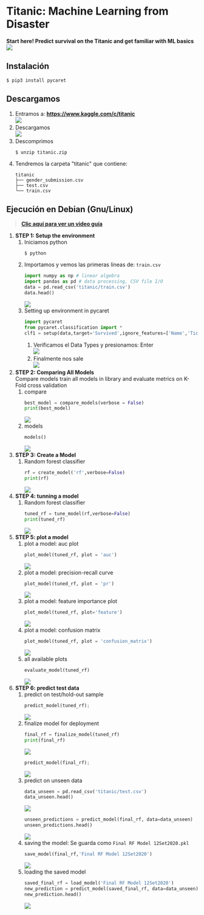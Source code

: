# Titanic: Machine Learning from Disaster
**Start here! Predict survival on the Titanic and get familiar with ML basics**    
![](.img/titanic.jpg)
## Instalación
```
$ pip3 install pycaret
```

## Descargamos
1. Entramos a: **https://www.kaggle.com/c/titanic**  
	![](.img/descarga1.png)  
2. Descargamos  
	![](.img/descarga2.png)  
3. Descomprimos  
	```
	$ unzip titanic.zip
	```
4. Tendremos la carpeta "titanic" que contiene:
	```
	titanic
	├── gender_submission.csv
	├── test.csv
	└── train.csv
	```
## Ejecución en Debian (Gnu/Linux)
> [**Clic aquí para ver un video guía**](https://www.youtube.com/watch?v=nqMM6rngNCA)

1. **STEP 1: Setup the environment**
	1. Iniciamos python
		```
		$ python
		```
	2. Importamos y vemos las primeras líneas de: `train.csv`
		```py
		import numpy as np # linear algebra
		import pandas as pd # data processing, CSV file I/O
		data = pd.read_csv('titanic/train.csv')
		data.head()
		```
		![](.img/primeraslineas.png)
	3. Setting up environment in pycaret
		```py
		import pycaret
		from pycaret.classification import *
		clf1 = setup(data,target='Survived',ignore_features=['Name','Ticket','PassengerId'])
		```
		1. Verificamos el Data Types y presionamos: Enter  
			![](.img/setup1.png)
		2. Finalmente nos sale  
			![](.img/setup2.png)
2. **STEP 2: Comparing All Models**  
Compare models train all models in library and evaluate metrics on K-Fold cross validation  
	1. compare
		```py
		best_model = compare_models(verbose = False)
		print(best_model)
		```
		![](.img/compareModel1.png)
	2. models
		```py
		models()
		```
		![](.img/models.png)
3. **STEP 3: Create a Model**
	1. Random forest classifier
		```py
		rf = create_model('rf',verbose=False)
		print(rf)
		```
		![](.img/createmodel-rf.png)
4. **STEP 4: tunning a model**
	1. Random forest classifier
		```py
		tuned_rf = tune_model(rf,verbose=False)
		print(tuned_rf)
		```
		![](.img/tuned_rf.png)
5. **STEP 5: plot a model**
	1. plot a model: auc plot
		```py
		plot_model(tuned_rf, plot = 'auc')
		```
		![](.img/plot_auc.png)
	2. plot a model: precision-recall curve
		```py
		plot_model(tuned_rf, plot = 'pr')
		```
		![](.img/plot_pr.png)
	3. plot a model: feature importance plot
		```py
		plot_model(tuned_rf, plot='feature')
		```
		![](.img/plot_feature.png)
	4. plot a model: confusion matrix
		```py
		plot_model(tuned_rf, plot = 'confusion_matrix')
		```
		![](.img/plot_confusion_matrix.png)
	5. all available plots
		```py
		evaluate_model(tuned_rf)
		```
		![](.img/evaluate_model.png)
6. **STEP 6: predict test data**  
	1. predict on test/hold-out sample
		```py
		predict_model(tuned_rf);
		```
		![](.img/predict_model_tunedrf.png)
	2. finalize model for deployment
		```py
		final_rf = finalize_model(tuned_rf)
		print(final_rf)
		```
		![](.img/print_finalrf.png)
		```py
		predict_model(final_rf);
		```
		![](.img/predict_model_finalrf.png)
	3. predict on unseen data
		```py
		data_unseen = pd.read_csv('titanic/test.csv')
		data_unseen.head()
		```
		![](.img/data_unseen_head.png)
		```py
		unseen_predictions = predict_model(final_rf, data=data_unseen)
		unseen_predictions.head()
		```
		![](.img/unseen_predictions_head.png)
	4. saving the model: Se guarda como `Final RF Model 12Set2020.pkl`
		```py
		save_model(final_rf,'Final RF Model 12Set2020')
		```
		![](.img/save_model_finalrf.png)
	5. loading the saved model
		```py
		saved_final_rf = load_model('Final RF Model 12Set2020')
		new_prediction = predict_model(saved_final_rf, data=data_unseen)
		new_prediction.head()
		```
		![](.img/new_prediction_head.png)
